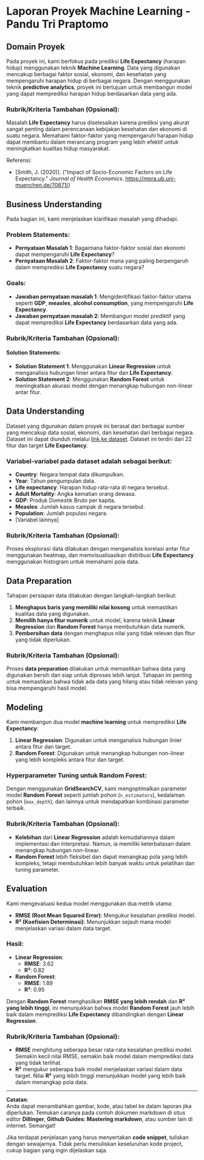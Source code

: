 # Laporan Proyek Machine Learning - Pandu Tri Praptomo

## Domain Proyek
Pada proyek ini, kami berfokus pada prediksi **Life Expectancy** (harapan hidup) menggunakan teknik **Machine Learning**. Data yang digunakan mencakup berbagai faktor sosial, ekonomi, dan kesehatan yang mempengaruhi harapan hidup di berbagai negara. Dengan menggunakan teknik **predictive analytics**, proyek ini bertujuan untuk membangun model yang dapat memprediksi harapan hidup berdasarkan data yang ada.

### Rubrik/Kriteria Tambahan (Opsional):
Masalah **Life Expectancy** harus diselesaikan karena prediksi yang akurat sangat penting dalam perencanaan kebijakan kesehatan dan ekonomi di suatu negara. Memahami faktor-faktor yang mempengaruhi harapan hidup dapat membantu dalam merancang program yang lebih efektif untuk meningkatkan kualitas hidup masyarakat.

Referensi:
- [Smith, J. (2020)]. ("Impact of Socio-Economic Factors on Life Expectancy." *Journal of Health Economics*. 
https://mpra.ub.uni-muenchen.de/70871/) 

## Business Understanding
Pada bagian ini, kami menjelaskan klarifikasi masalah yang dihadapi.

### Problem Statements:
- **Pernyataan Masalah 1**: Bagaimana faktor-faktor sosial dan ekonomi dapat mempengaruhi **Life Expectancy**?
- **Pernyataan Masalah 2**: Faktor-faktor mana yang paling berpengaruh dalam memprediksi **Life Expectancy** suatu negara?

### Goals:
- **Jawaban pernyataan masalah 1**: Mengidentifikasi faktor-faktor utama seperti **GDP**, **measles**, **alcohol consumption**, yang mempengaruhi **Life Expectancy**.
- **Jawaban pernyataan masalah 2**: Membangun model prediktif yang dapat memprediksi **Life Expectancy** berdasarkan data yang ada.

### Rubrik/Kriteria Tambahan (Opsional):
#### Solution Statements:
- **Solution Statement 1**: Menggunakan **Linear Regression** untuk menganalisis hubungan linier antara fitur dan **Life Expectancy**.
- **Solution Statement 2**: Menggunakan **Random Forest** untuk meningkatkan akurasi model dengan menangkap hubungan non-linear antar fitur.

## Data Understanding
Dataset yang digunakan dalam proyek ini berasal dari berbagai sumber yang mencakup data sosial, ekonomi, dan kesehatan dari berbagai negara. Dataset ini dapat diunduh melalui [link ke dataset](https://www.kaggle.com/datasets/kumarajarshi/life-expectancy-who). Dataset ini terdiri dari 22 fitur dan target **Life Expectancy**.

### Variabel-variabel pada dataset adalah sebagai berikut:
- **Country**: Negara tempat data dikumpulkan.
- **Year**: Tahun pengumpulan data.
- **Life expectancy**: Harapan hidup rata-rata di negara tersebut.
- **Adult Mortality**: Angka kematian orang dewasa.
- **GDP**: Produk Domestik Bruto per kapita.
- **Measles**: Jumlah kasus campak di negara tersebut.
- **Population**: Jumlah populasi negara.
- [Variabel lainnya]

### Rubrik/Kriteria Tambahan (Opsional):
Proses eksplorasi data dilakukan dengan menganalisis korelasi antar fitur menggunakan heatmap, dan memvisualisasikan distribusi **Life Expectancy** menggunakan histogram untuk memahami pola data.

## Data Preparation
Tahapan persiapan data dilakukan dengan langkah-langkah berikut:
1. **Menghapus baris yang memiliki nilai kosong** untuk memastikan kualitas data yang digunakan.
2. **Memilih hanya fitur numerik** untuk model, karena teknik **Linear Regression** dan **Random Forest** hanya membutuhkan data numerik.
3. **Pembersihan data** dengan menghapus nilai yang tidak relevan dan fitur yang tidak diperlukan.

### Rubrik/Kriteria Tambahan (Opsional):
Proses **data preparation** dilakukan untuk memastikan bahwa data yang digunakan bersih dan siap untuk diproses lebih lanjut. Tahapan ini penting untuk memastikan bahwa tidak ada data yang hilang atau tidak relevan yang bisa mempengaruhi hasil model.

## Modeling
Kami membangun dua model **machine learning** untuk memprediksi **Life Expectancy**:
1. **Linear Regression**: Digunakan untuk menganalisis hubungan linier antara fitur dan target.
2. **Random Forest**: Digunakan untuk menangkap hubungan non-linear yang lebih kompleks antara fitur dan target.

### Hyperparameter Tuning untuk Random Forest:
Dengan menggunakan **GridSearchCV**, kami mengoptimalkan parameter model **Random Forest** seperti jumlah pohon (`n_estimators`), kedalaman pohon (`max_depth`), dan lainnya untuk mendapatkan kombinasi parameter terbaik.

### Rubrik/Kriteria Tambahan (Opsional):
- **Kelebihan** dari **Linear Regression** adalah kemudahannya dalam implementasi dan interpretasi. Namun, ia memiliki keterbatasan dalam menangkap hubungan non-linear.
- **Random Forest** lebih fleksibel dan dapat menangkap pola yang lebih kompleks, tetapi membutuhkan lebih banyak waktu untuk pelatihan dan tuning parameter.

## Evaluation
Kami mengevaluasi kedua model menggunakan dua metrik utama:
- **RMSE (Root Mean Squared Error)**: Mengukur kesalahan prediksi model.
- **R² (Koefisien Determinasi)**: Menunjukkan sejauh mana model menjelaskan variasi dalam data target.

### Hasil:
- **Linear Regression**:  
  - **RMSE**: 3.62  
  - **R²**: 0.82  
- **Random Forest**:  
  - **RMSE**: 1.89  
  - **R²**: 0.95  

Dengan **Random Forest** menghasilkan **RMSE yang lebih rendah** dan **R² yang lebih tinggi**, ini menunjukkan bahwa model **Random Forest** jauh lebih baik dalam memprediksi **Life Expectancy** dibandingkan dengan **Linear Regression**.

### Rubrik/Kriteria Tambahan (Opsional):
- **RMSE** menghitung seberapa besar rata-rata kesalahan prediksi model. Semakin kecil nilai RMSE, semakin baik model dalam memprediksi data yang tidak terlihat.
- **R²** mengukur seberapa baik model menjelaskan variasi dalam data target. Nilai **R²** yang lebih tinggi menunjukkan model yang lebih baik dalam menangkap pola data.

---

**Catatan**:  
Anda dapat menambahkan gambar, kode, atau tabel ke dalam laporan jika diperlukan. Temukan caranya pada contoh dokumen markdown di situs editor **Dillinger**, **Github Guides: Mastering markdown**, atau sumber lain di internet. Semangat!  

Jika terdapat penjelasan yang harus menyertakan **code snippet**, tuliskan dengan sewajarnya. Tidak perlu menuliskan keseluruhan kode project, cukup bagian yang ingin dijelaskan saja.

